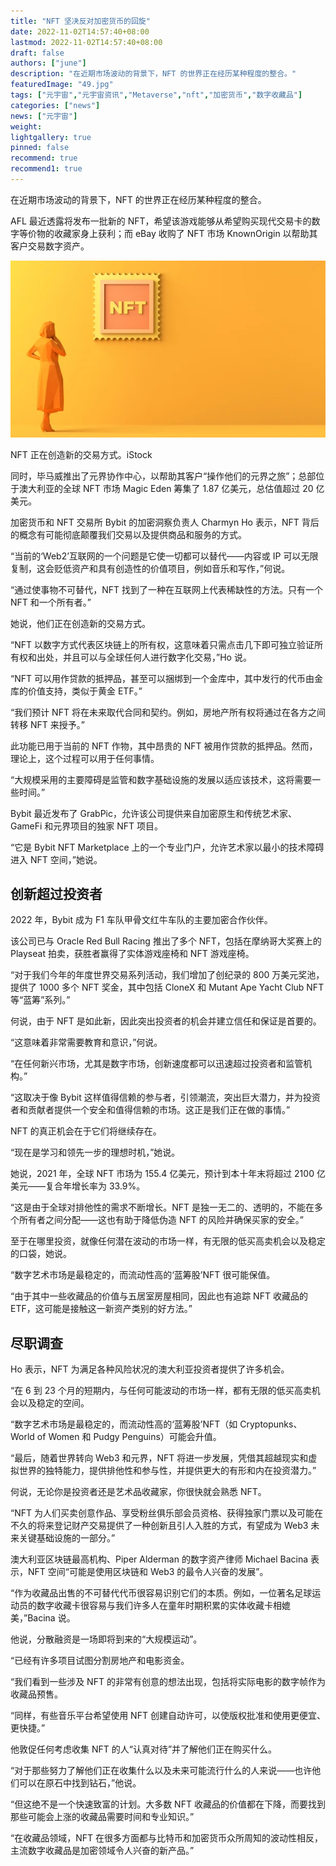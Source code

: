 ```yaml
---
title: "NFT 坚决反对加密货币的回旋"
date: 2022-11-02T14:57:40+08:00
lastmod: 2022-11-02T14:57:40+08:00
draft: false
authors: ["june"]
description: "在近期市场波动的背景下，NFT 的世界正在经历某种程度的整合。"
featuredImage: "49.jpg"
tags: ["元宇宙","元宇宙资讯","Metaverse","nft","加密货币","数字收藏品"]
categories: ["news"]
news: ["元宇宙"]
weight: 
lightgallery: true
pinned: false
recommend: true
recommend1: true
---
```




在近期市场波动的背景下，NFT 的世界正在经历某种程度的整合。

AFL 最近透露将发布一批新的 NFT，希望该游戏能够从希望购买现代交易卡的数字等价物的收藏家身上获利；而 eBay 收购了 NFT 市场 KnownOrigin 以帮助其客户交易数字资产。

![nft](48.png)

NFT 正在创造新的交易方式。iStock 



同时，毕马威推出了元界协作中心，以帮助其客户“操作他们的元界之旅”；总部位于澳大利亚的全球 NFT 市场 Magic Eden 筹集了 1.87 亿美元，总估值超过 20 亿美元。

加密货币和 NFT 交易所 Bybit 的加密洞察负责人 Charmyn Ho 表示，NFT 背后的概念有可能彻底颠覆我们交易以及提供商品和服务的方式。

“当前的‘Web2’互联网的一个问题是它使一切都可以替代——内容或 IP 可以无限复制，这会贬低资产和具有创造性的价值项目，例如音乐和写作，”何说。

“通过使事物不可替代，NFT 找到了一种在互联网上代表稀缺性的方法。只有一个 NFT 和一个所有者。”

她说，他们正在创造新的交易方式。

“NFT 以数字方式代表区块链上的所有权，这意味着只需点击几下即可独立验证所有权和出处，并且可以与全球任何人进行数字化交易，”Ho 说。

“NFT 可以用作贷款的抵押品，甚至可以捆绑到一个金库中，其中发行的代币由金库的价值支持，类似于黄金 ETF。”

“我们预计 NFT 将在未来取代合同和契约。例如，房地产所有权将通过在各方之间转移 NFT 来授予。”

此功能已用于当前的 NFT 作物，其中昂贵的 NFT 被用作贷款的抵押品。然而，理论上，这个过程可以用于任何事情。

“大规模采用的主要障碍是监管和数字基础设施的发展以适应该技术，这将需要一些时间。”

Bybit 最近发布了 GrabPic，允许该公司提供来自加密原生和传统艺术家、GameFi 和元界项目的独家 NFT 项目。

“它是 Bybit NFT Marketplace 上的一个专业门户，允许艺术家以最小的技术障碍进入 NFT 空间，”她说。



## 创新超过投资者

2022 年，Bybit 成为 F1 车队甲骨文红牛车队的主要加密合作伙伴。

该公司已与 Oracle Red Bull Racing 推出了多个 NFT，包括在摩纳哥大奖赛上的 Playseat 拍卖，获胜者赢得了实体游戏座椅和 NFT 游戏座椅。

“对于我们今年的年度世界交易系列活动，我们增加了创纪录的 800 万美元奖池，提供了 1000 多个 NFT 奖金，其中包括 CloneX 和 Mutant Ape Yacht Club NFT 等“蓝筹”系列。”

何说，由于 NFT 是如此新，因此突出投资者的机会并建立信任和保证是首要的。

“这意味着非常需要教育和意识，”何说。

“在任何新兴市场，尤其是数字市场，创新速度都可以迅速超过投资者和监管机构。”

“这取决于像 Bybit 这样值得信赖的参与者，引领潮流，突出巨大潜力，并为投资者和贡献者提供一个安全和值得信赖的市场。这正是我们正在做的事情。”

NFT 的真正机会在于它们将继续存在。

“现在是学习和领先一步的理想时机，”她说。

她说，2021 年，全球 NFT 市场为 155.4 亿美元，预计到本十年末将超过 2100 亿美元——复合年增长率为 33.9%。

“这是由于全球对排他性的需求不断增长。NFT 是独一无二的、透明的，不能在多个所有者之间分配——这也有助于降低伪造 NFT 的风险并确保买家的安全。”

至于在哪里投资，就像任何潜在波动的市场一样，有无限的低买高卖机会以及稳定的口袋，她说。

“数字艺术市场是最稳定的，而流动性高的‘蓝筹股’NFT 很可能保值。

“由于其中一些收藏品的价值与五居室房屋相同，因此也有追踪 NFT 收藏品的 ETF，这可能是接触这一新资产类别的好方法。”



## 尽职调查

Ho 表示，NFT 为满足各种风险状况的澳大利亚投资者提供了许多机会。

“在 6 到 23 个月的短期内，与任何可能波动的市场一样，都有无限的低买高卖机会以及稳定的空间。

“数字艺术市场是最稳定的，而流动性高的‘蓝筹股’NFT（如 Cryptopunks、World of Women 和 Pudgy Penguins）可能会升值。

“最后，随着世界转向 Web3 和元界，NFT 将进一步发展，凭借其超越现实和虚拟世界的独特能力，提供排他性和参与性，并提供更大的有形和内在投资潜力。”

何说，无论你是投资者还是艺术品收藏家，你很快就会熟悉 NFT。

“NFT 为人们买卖创意作品、享受粉丝俱乐部会员资格、获得独家门票以及可能在不久的将来登记财产交易提供了一种创新且引人入胜的方式，有望成为 Web3 未来关键基础设施的一部分。”

澳大利亚区块链最高机构、Piper Alderman 的数字资产律师 Michael Bacina 表示，NFT 空间“可能是使用区块链和 Web3 的最令人兴奋的发展”。

“作为收藏品出售的不可替代代币很容易识别它们的本质。例如，一位著名足球运动员的数字收藏卡很容易与我们许多人在童年时期积累的实体收藏卡相媲美，”Bacina 说。

他说，分散融资是一场即将到来的“大规模运动”。

“已经有许多项目试图分割房地产和电影资金。

“我们看到一些涉及 NFT 的非常有创意的想法出现，包括将实际电影的数字帧作为收藏品预售。

“同样，有些音乐平台希望使用 NFT 创建自动许可，以使版权批准和使用更便宜、更快捷。”

他敦促任何考虑收集 NFT 的人“认真对待”并了解他们正在购买什么。

“对于那些努力了解他们正在收集什么以及未来可能流行什么的人来说——也许他们可以在原石中找到钻石，”他说。

“但这绝不是一个快速致富的计划。大多数 NFT 收藏品的价值都在下降，而要找到那些可能会上涨的收藏品需要时间和专业知识。”

“在收藏品领域，NFT 在很多方面都与比特币和加密货币众所周知的波动性相反，主流数字收藏品是加密领域令人兴奋的新产品。”